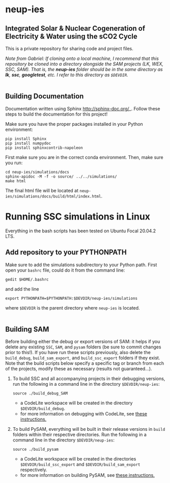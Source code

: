 # neup-ies

## Integrated Solar & Nuclear Cogeneration of Electricity & Water using the sCO2 Cycle

This is a private repository for sharing code and project files.

*Note from Gabriel: If cloning onto a local machine, I recommend that this repository be cloned into a directory alongside the SAM projects (LK, WEX, SSC, SAM). That is, the **neup-ies** folder should be in the same directory as **lk**, **ssc**, **googletest**, etc. I refer to this directory as `$DEVDIR`.*
<br/><br/>

## Building Documentation

Documentation written using Sphinx <http://sphinx-doc.org/>_. 
Follow these steps to build the documentation for this project!

Make sure you have the proper packages installed in your Python environment:
    
    pip install Sphinx
    pip install numpydoc
    pip install sphinxcontrib-napoleon

First make sure you are in the correct conda environment. Then, make sure you run:

    cd neup-ies/simulations/docs
    sphinx-apidoc -M -f -o source/ ../../simulations/
    make html

The final html file will be located at ``neup-ies/simulations/docs/build/html/index.html``.

# Running SSC simulations in Linux
Everything in the bash scripts has been tested on Ubuntu Focal 20.04.2 LTS.

## Add repository to your PYTHONPATH
Make sure to add the simulations subdirectory to your Python path. First open your `bashrc` file, could do it from the command line:
```
gedit $HOME/.bashrc
```
and add the line
```
export PYTHONPATH=$PYTHONPATH:$DEVDIR/neup-ies/simulations
```
where `$DEVDIR` is the parent directory where `neup-ies` is located. 
<br/><br/>

## Building SAM
Before building either the debug or export versions of SAM: it helps if you delete any existing `SSC`, `SAM`, and `pysam` folders (be sure to commit changes prior to this!). If you have run these scripts previously, also delete the `build_debug`, `build_sam_export`, and `build_ssc_export` folders if they exist. Note that the build scripts below specify a specific tag or branch from each of the projects, modify these as necessary (results not guaranteed...). 

1.  To build SSC and all accompanying projects in their debugging versions, run the following in a command line in the directory `$DEVDIR/neup-ies`:
    ```
    source ./build_debug_SAM
    ```
    - a CodeLite workspace will be created in the directory `$DEVDIR/build_debug`.
    - for more information on debugging with CodeLite, see [these instructions.](https://github.com/uw-esolab/docs/blob/main/sam/debugSSCwithPySSC_Linux_CodeLiteIDE.md) 

2. To build PySAM, everything will be built in their release versions in `build` folders within their respective directories. Run the following in a command line in the directory `$DEVDIR/neup-ies`:
    ```
    source ./build_pysam
    ```
    - a CodeLite workspace will be created in the directories `$DEVDIR/build_ssc_export` and `$DEVDIR/build_sam_export` respectively. 
    - for more information on building PySAM, see [these instructions.](https://github.com/uw-esolab/docs/blob/main/sam/building_PySAM_using_modified_SSC.md)


